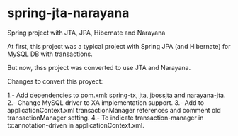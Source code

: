 # spring-jta-narayana
Spring project with JTA, JPA, Hibernate and Narayana

At first, this project was a typical project with Spring JPA (and Hibernate) for MySQL DB with transactions.

But now, thss project was converted to use JTA and Narayana.

Changes to convert this proyect:

1.- Add dependencies to pom.xml: spring-tx, jta, jbossjta and narayana-jta.
2.- Change MySQL driver to XA implementation support.
3.- Add to applicationContext.xml transactionManager references and comment old transactionManager setting.
4.- To indicate transaction-manager in tx:annotation-driven in applicationContext.xml.
